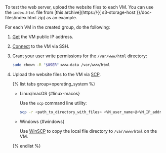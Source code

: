 To test the web server, upload the website files to each VM. You can use the `index.html` file from [this archive](https://{{ s3-storage-host }}/doc-files/index.html.zip) as an example.

For each VM in the created group, do the following:

1. [Get](../../../compute/operations/vm-info/get-info.md) the VM public IP address.
1. [Connect](../../../compute/operations/vm-connect/ssh.md) to the VM via SSH.
1. Grant your user write permissions for the `/var/www/html` directory:

    ```bash
    sudo chown -R "$USER":www-data /var/www/html
    ```

1. Upload the website files to the VM via [SCP](https://en.wikipedia.org/wiki/Secure_copy_protocol).

    {% list tabs group=operating_system %}

    - Linux/macOS {#linux-macos}

      Use the `scp` command line utility:

      ```bash
      scp -r <path_to_directory_with_files> <VM_user_name>@<VM_IP_address>:/var/www/html
      ```

    - Windows {#windows}

      Use [WinSCP](https://winscp.net/eng/download.php) to copy the local file directory to `/var/www/html` on the VM.

    {% endlist %}